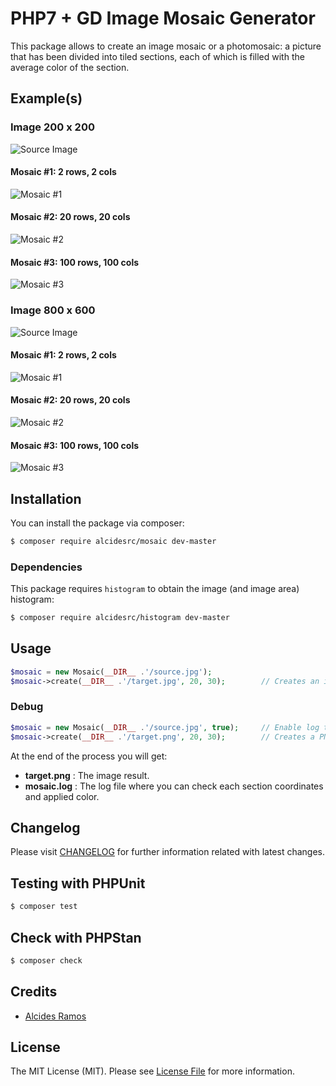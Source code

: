 # PHP7 + GD Image Mosaic Generator

This package allows to create an image mosaic or a photomosaic: a picture that has been divided into tiled sections, each of which is filled with the average color of the section.

## Example(s)

### Image 200 x 200

![Source Image](./tests/test-image-200x200.jpg)

#### Mosaic #1: 2 rows, 2 cols

![Mosaic #1](./tests/control/test-image-200x200-2x2.jpg)

#### Mosaic #2: 20 rows, 20 cols

![Mosaic #2](./tests/control/test-image-200x200-20x20.jpg)

#### Mosaic #3: 100 rows, 100 cols

![Mosaic #3](./tests/control/test-image-200x200-100x100.jpg)

### Image 800 x 600

![Source Image](./tests/test-image-800x600.jpg)

#### Mosaic #1: 2 rows, 2 cols

![Mosaic #1](./tests/control/test-image-800x600-2x2.jpg)

#### Mosaic #2: 20 rows, 20 cols

![Mosaic #2](./tests/control/test-image-800x600-20x20.jpg)

#### Mosaic #3: 100 rows, 100 cols

![Mosaic #3](./tests/control/test-image-800x600-100x100.jpg)

## Installation

You can install the package via composer:

``` bash
$ composer require alcidesrc/mosaic dev-master
```

### Dependencies

This package requires `histogram` to obtain the image (and image area) histogram:

```bash
$ composer require alcidesrc/histogram dev-master
```

## Usage

```php
$mosaic = new Mosaic(__DIR__ .'/source.jpg');
$mosaic->create(__DIR__ .'/target.jpg', 20, 30);		// Creates an image with 20x30 sections
```

### Debug

```php
$mosaic = new Mosaic(__DIR__ .'/source.jpg', true);     // Enable log to file
$mosaic->create(__DIR__ .'/target.png', 20, 30);        // Creates a PNG image with 20x30 sections
```

At the end of the process you will get:

- **target.png** : The image result.
- **mosaic.log** : The log file where you can check each section coordinates and applied color.

## Changelog

Please visit [CHANGELOG](CHANGELOG.md) for further information related with latest changes.

## Testing with PHPUnit

``` bash
$ composer test
```

## Check with PHPStan

```bash
$ composer check
```

## Credits

- [Alcides Ramos](https://github.com/alcidesrc)

## License

The MIT License (MIT). Please see [License File](LICENSE.md) for more information.

